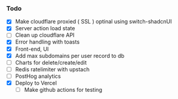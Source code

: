 ### Todo

- [x] Make cloudflare proxied ( SSL ) optinal using switch-shadcnUI
- [x] Server action load state
- [ ] Clean up cloudflare API
- [x] Error handling with toasts
- [x] Front-end, UI
- [x] Add max subdomains per user record to db
- [ ] Charts for delete/create/edit
- [ ] Redis ratelimiter with upstach
- [ ] PostHog analytics
- [x] Deploy to Vercel
  - [ ] Make github actions for testing
